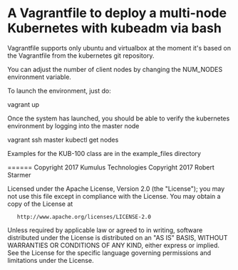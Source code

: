 # A Vagrantfile to deploy a multi-node Kubernetes with kubeadm via bash

Vagrantfile supports only ubuntu and virtualbox at the moment
it's based on the Vagrantfile from the kubernetes git repository.

You can adjust the number of client nodes by changing the NUM_NODES
environment variable.

To launch the environment, just do:

  vagrant up

Once the system has launched, you should be able to verify
the kubernetes environment by logging into the master node

  vagrant ssh master
  kubectl get nodes

Examples for the KUB-100 class are in the example_files directory

======
 Copyright 2017 Kumulus Technologies
 Copyright 2017 Robert Starmer

   Licensed under the Apache License, Version 2.0 (the "License");
   you may not use this file except in compliance with the License.
   You may obtain a copy of the License at

       http://www.apache.org/licenses/LICENSE-2.0

   Unless required by applicable law or agreed to in writing, software
   distributed under the License is distributed on an "AS IS" BASIS,
   WITHOUT WARRANTIES OR CONDITIONS OF ANY KIND, either express or implied.
   See the License for the specific language governing permissions and
   limitations under the License.
